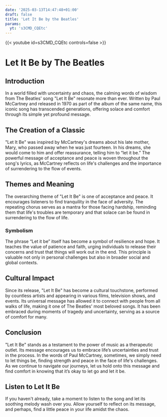 ```yaml
---
date: '2025-03-13T14:47:48+01:00'
draft: false
title: 'Let It Be by the Beatles'
params:
  yt: 's3CMD_CQEtc'
---
```


{{< youtube id=s3CMD_CQEtc controls=false >}}

# Let It Be by The Beatles

## Introduction

In a world filled with uncertainty and chaos, the calming words of wisdom from The Beatles' song "Let It Be" resonate more than ever. Written by Paul McCartney and released in 1970 as part of the album of the same name, this iconic song has transcended generations, offering solace and comfort through its simple yet profound message.

## The Creation of a Classic

"Let It Be" was inspired by McCartney's dreams about his late mother, Mary, who passed away when he was just fourteen. In his dreams, she would come to him and offer reassurance, telling him to “let it be.” The powerful message of acceptance and peace is woven throughout the song's lyrics, as McCartney reflects on life's challenges and the importance of surrendering to the flow of events.

## Themes and Meaning

The overarching theme of "Let It Be" is one of acceptance and peace. It encourages listeners to find tranquility in the face of adversity. The repeating chorus serves as a mantra for those facing hardship, reminding them that life's troubles are temporary and that solace can be found in surrendering to the flow of life.

### Symbolism

The phrase “Let it be” itself has become a symbol of resilience and hope. It teaches the value of patience and faith, urging individuals to release their concerns and trust that things will work out in the end. This principle is valuable not only in personal challenges but also in broader social and global contexts.

## Cultural Impact

Since its release, "Let It Be" has become a cultural touchstone, performed by countless artists and appearing in various films, television shows, and events. Its universal message has allowed it to connect with people from all walks of life, making it one of The Beatles' most beloved songs. It has been embraced during moments of tragedy and uncertainty, serving as a source of comfort for many.

## Conclusion

"Let It Be" stands as a testament to the power of music as a therapeutic outlet. Its message encourages us to embrace life’s uncertainties and trust in the process. In the words of Paul McCartney, sometimes, we simply need to let things be, finding strength and peace in the face of life's challenges. As we continue to navigate our journeys, let us hold onto this message and find comfort in knowing that it’s okay to let go and let it be.

## Listen to Let It Be

If you haven't already, take a moment to listen to the song and let its soothing melody wash over you. Allow yourself to reflect on its message, and perhaps, find a little peace in your life amidst the chaos.